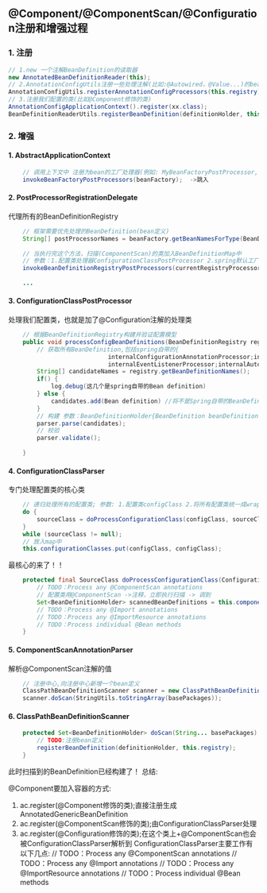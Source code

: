 ## @Component/@ComponentScan/@Configuration注册和增强过程
### 1. 注册

```java
// 1.new 一个注解BeanDefinition的读取器
new AnnotatedBeanDefinitionReader(this);
// 2.AnnotationConfigUtils注册一些处理注解(比如:@Autowired，@Value...)的beanFactoryPostProcessor和beanPostProcessor
AnnotationConfigUtils.registerAnnotationConfigProcessors(this.registry);
// 3.注册我们配置的类(比如@Component修饰的类)
AnnotationConfigApplicationContext().register(xx.class);
BeanDefinitionReaderUtils.registerBeanDefinition(definitionHolder, this.registry);
```

### 2. 增强

#### 1. AbstractApplicationContext
```java
	// 调用上下文中 注册为bean的工厂处理器(例如: MyBeanFactoryPostProcessor, ConfigurationClassPostProcessor)
	invokeBeanFactoryPostProcessors(beanFactory);  ->跳入
```
#### 2. PostProcessorRegistrationDelegate
代理所有的BeanDefinitionRegistry
```java
	// 框架需要优先处理的BeanDefinition(bean定义)
	String[] postProcessorNames = beanFactory.getBeanNamesForType(BeanDefinitionRegistryPostProcessor.class, true, false);
	
	// 当执行完这个方法，扫描(ComponentScan)的类加入BeanDefinitionMap中
	// 参数：1.配置类处理器ConfigurationClassPostProcessor 2.spring默认工厂DefaultListableBeanFactory 3.spring应用启动标识
	invokeBeanDefinitionRegistryPostProcessors(currentRegistryProcessors, registry, beanFactory.getApplicationStartup());  ->跳入
	
	...

```
#### 3. ConfigurationClassPostProcessor
处理我们配置类，也就是加了@Configuration注解的处理类
```java
	// 根据BeanDefinitionRegistry构建并验证配置模型
	public void processConfigBeanDefinitions(BeanDefinitionRegistry registry) {
		// 获取所有BeanDefinition,包括spring自带的{
							internalConfigurationAnnotationProcessor;internalEventListenerFactory
							internalEventListenerProcessor;internalAutowiredAnnotationProcessor}和加@Configuration注解的
		String[] candidateNames = registry.getBeanDefinitionNames();
		if() {
			log.debug(这几个是spring自带的Bean definition)
		} else {
			candidates.add(Bean definition) //将不是Spring自带的BeanDefinition加入这个list, 下面的parse方法将构建这个配置
		}
		// 构建 参数：BeanDefinitionHolder{BeanDefinition beanDefinition，String beanName，String[] aliases}
		parser.parse(candidates);
		// 校验
		parser.validate();
	
	}
```

#### 4. ConfigurationClassParser
专门处理配置类的核心类
```java
	// 递归处理所有的配置类; 参数: 1.配置类configClass 2.将所有配置类统一成wrapper：sourceClass 3.拦截器
	do {
		sourceClass = doProcessConfigurationClass(configClass, sourceClass, filter);
	}
	while (sourceClass != null);
	// 放入map中
	this.configurationClasses.put(configClass, configClass);
```
最核心的来了！！
```java
	protected final SourceClass doProcessConfigurationClass(ConfigurationClass configClass, SourceClass sourceClass, Predicate<String> filter) {
		// TODO：Process any @ComponentScan annotations
		// 配置类用@ComponentScan ->注释，立即执行扫描 -> 调到
		Set<BeanDefinitionHolder> scannedBeanDefinitions = this.componentScanParser.parse(componentScan, sourceClass.getMetadat().getClassName()); 
		// TODO：Process any @Import annotations
		// TODO：Process any @ImportResource annotations
		// TODO：Process individual @Bean methods
	}
```
#### 5. ComponentScanAnnotationParser
解析@ComponentScan注解的值
```java
	// 注册中心,向注册中心新增一个bean定义
	ClassPathBeanDefinitionScanner scanner = new ClassPathBeanDefinitionScanner(this.registry, componentScan.getBoolean("useDefaultFilters"), this.environment, this.resourceLoader);
	scanner.doScan(StringUtils.toStringArray(basePackages));
```
#### 6. ClassPathBeanDefinitionScanner
```java
	protected Set<BeanDefinitionHolder> doScan(String... basePackages) {
		// TODO:注册bean定义
		registerBeanDefinition(definitionHolder, this.registry);
	}
```

此时扫描到的BeanDefinition已经构建了！
总结: 

@Component要加入容器的方式:
1. ac.register(@Component修饰的类);直接注册生成AnnotatedGenericBeanDefinition
2. ac.register(@ComponentScan修饰的类);由ConfigurationClassParser处理
3. ac.register(@Configuration修饰的类);在这个类上+@ComponentScan也会被ConfigurationClassParser解析到
ConfigurationClassParser主要工作有以下几点:
	// TODO：Process any @ComponentScan annotations
	// TODO：Process any @Import annotations
    // TODO：Process any @ImportResource annotations
	// TODO：Process individual @Bean methods
